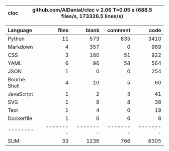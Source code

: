 cloc|github.com/AlDanial/cloc v 2.06  T=0.05 s (688.5 files/s, 173326.5 lines/s)
--- | ---

Language|files|blank|comment|code
:-------|-------:|-------:|-------:|-------:
Python|11|573|635|3410
Markdown|4|357|0|989
CSS|3|180|51|922
YAML|6|96|58|564
JSON|1|0|0|254
Bourne Shell|4|10|5|60
JavaScript|1|2|3|41
SVG|1|8|8|38
Text|1|4|0|19
Dockerfile|1|6|6|8
--------|--------|--------|--------|--------
SUM:|33|1236|766|6305
